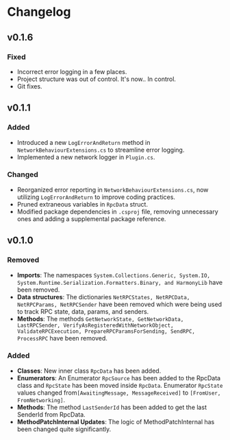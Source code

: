 # Changelog

## v0.1.6

### Fixed

- Incorrect error logging in a few places.
- Project structure was out of control. It's now.. In control.
- Git fixes.

## v0.1.1

### Added

- Introduced a new `LogErrorAndReturn` method in `NetworkBehaviourExtensions.cs` to streamline error logging.
- Implemented a new network logger in `Plugin.cs`.

### Changed

- Reorganized error reporting in `NetworkBehaviourExtensions.cs`, now utilizing `LogErrorAndReturn` to improve coding practices.
- Pruned extraneous variables in `RpcData` struct.
- Modified package dependencies in `.csproj` file, removing unnecessary ones and adding a supplemental package reference.

## v0.1.0

### Removed

- **Imports**: The namespaces `System.Collections.Generic, System.IO, System.Runtime.Serialization.Formatters.Binary, and HarmonyLib` have been removed.
- **Data structures**: The dictionaries `NetRPCStates, NetRPCData, NetRPCParams, NetRPCSender` have been removed which were being used to track RPC state, data, params, and senders.
- **Methods**: The methods `GetNetworkState, GetNetworkData, LastRPCSender, VerifyAsRegisteredWithNetworkObject, ValidateRPCExecution, PrepareRPCParamsForSending, SendRPC, ProcessRPC` have been removed.

### Added

- **Classes**: New inner class `RpcData` has been added.
- **Enumerators**: An Enumerator `RpcSource` has been added to the RpcData class and `RpcState` has been moved inside `RpcData`. Enumerator `RpcState` values changed from`[AwaitingMessage, MessageReceived]` to `[FromUser, FromNetworking]`.
- **Methods**: The method `LastSenderId` has been added to get the last SenderId from RpcData.
- **MethodPatchInternal Updates**: The logic of MethodPatchInternal has been changed quite significantly.